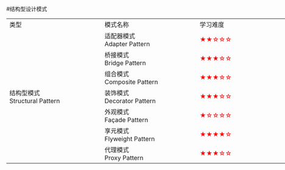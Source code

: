 #结构型设计模式
<table  style="width: 1000px;  ">
    <tr>
        <td width=10%  > 类型  </td>
        <td width=10% >模式名称</td>
        <td width=10% > 学习难度</td>
        <td width=10% > 使用频率</td>
    </tr>
   
  <tr>
         <td rowspan="8">结构型模式  <br> Structural Pattern </td>
     </tr>
 <tr>
        <td>适配器模式 <br>  Adapter Pattern  </td>
        <td> <font color=red > ★★☆☆☆</td>
        <td> <font color=red >★★★★☆</td>
    </tr>
 <tr>
         <td> 桥接模式 <br>  Bridge Pattern  </td>
         <td> <font color=red > ★★★☆☆</td>
         <td> <font color=red >★★★☆☆</td>
     </tr>
  <tr>
          <td>组合模式 <br>  Composite Pattern  </td>
          <td> <font color=red > ★★★☆☆</td>
          <td> <font color=red >★★★★☆</td>
      </tr>
  <tr>
          <td>装饰模式 <br>  Decorator Pattern  </td>
          <td> <font color=red > ★★★☆☆</td>
          <td> <font color=red >★★★☆☆</td>
      </tr>
  <tr>
          <td>外观模式 <br>  Façade Pattern  </td>
          <td> <font color=red > ★☆☆☆☆</td>
          <td> <font color=red >★★★★★</td>
      </tr>
  <tr>
           <td>享元模式 <br> Flyweight Pattern  </td>
           <td> <font color=red > ★★★★☆</td>
           <td> <font color=red >★☆☆☆☆</td>
       </tr>
  <tr>
           <td>代理模式 <br>  Proxy Pattern  </td>
           <td> <font color=red > ★★★☆☆</td>
           <td> <font color=red >★★★★☆</td>
       </tr>             
</table>


